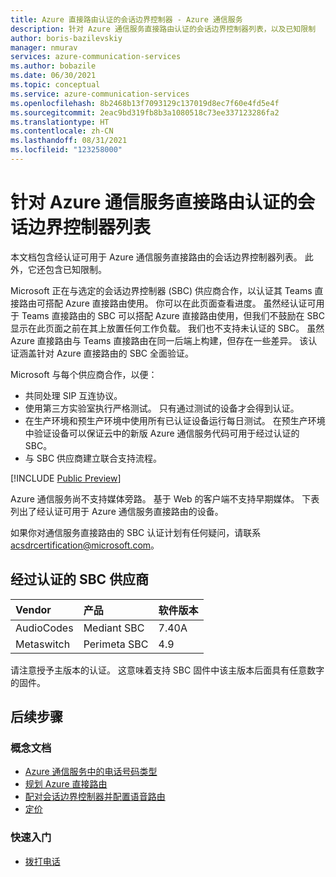 ```yaml
---
title: Azure 直接路由认证的会话边界控制器 - Azure 通信服务
description: 针对 Azure 通信服务直接路由认证的会话边界控制器列表，以及已知限制
author: boris-bazilevskiy
manager: nmurav
services: azure-communication-services
ms.author: bobazile
ms.date: 06/30/2021
ms.topic: conceptual
ms.service: azure-communication-services
ms.openlocfilehash: 8b2468b13f7093129c137019d8ec7f60e4fd5e4f
ms.sourcegitcommit: 2eac9bd319fb8b3a1080518c73ee337123286fa2
ms.translationtype: HT
ms.contentlocale: zh-CN
ms.lasthandoff: 08/31/2021
ms.locfileid: "123258000"
---
```

# <a name="list-of-session-border-controllers-certified-for-azure-communication-services-direct-routing"></a>针对 Azure 通信服务直接路由认证的会话边界控制器列表
本文档包含经认证可用于 Azure 通信服务直接路由的会话边界控制器列表。 此外，它还包含已知限制。

Microsoft 正在与选定的会话边界控制器 (SBC) 供应商合作，以认证其 Teams 直接路由可搭配 Azure 直接路由使用。 你可以在此页面查看进度。 虽然经认证可用于 Teams 直接路由的 SBC 可以搭配 Azure 直接路由使用，但我们不鼓励在 SBC 显示在此页面之前在其上放置任何工作负载。 我们也不支持未认证的 SBC。 虽然 Azure 直接路由与 Teams 直接路由在同一后端上构建，但存在一些差异。 该认证涵盖针对 Azure 直接路由的 SBC 全面验证。

Microsoft 与每个供应商合作，以便：
- 共同处理 SIP 互连协议。
- 使用第三方实验室执行严格测试。 只有通过测试的设备才会得到认证。
- 在生产环境和预生产环境中使用所有已认证设备运行每日测试。 在预生产环境中验证设备可以保证云中的新版 Azure 通信服务代码可用于经过认证的 SBC。
- 与 SBC 供应商建立联合支持流程。

[!INCLUDE [Public Preview](../../includes/public-preview-include-document.md)]

Azure 通信服务尚不支持媒体旁路。 基于 Web 的客户端不支持早期媒体。
下表列出了经认证可用于 Azure 通信服务直接路由的设备。

如果你对通信服务直接路由的 SBC 认证计划有任何疑问，请联系 acsdrcertification@microsoft.com。

## <a name="certified-sbc-vendors"></a>经过认证的 SBC 供应商

|Vendor|产品|软件版本|
|:--- |:--- |:--- 
|AudioCodes|Mediant SBC|7.40A
|Metaswitch|Perimeta SBC|4.9|

请注意授予主版本的认证。 这意味着支持 SBC 固件中该主版本后面具有任意数字的固件。

## <a name="next-steps"></a>后续步骤

### <a name="conceptual-documentation"></a>概念文档

- [Azure 通信服务中的电话号码类型](./plan-solution.md)
- [规划 Azure 直接路由](./direct-routing-infrastructure.md)
- [配对会话边界控制器并配置语音路由](./direct-routing-provisioning.md)
- [定价](../pricing.md)

### <a name="quickstarts"></a>快速入门

- [拨打电话](../../quickstarts/voice-video-calling/pstn-call.md)
